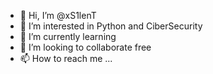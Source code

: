 - 👋 Hi, I’m @xS1lenT
- 👀 I’m interested in Python and CiberSecurity
- 🌱 I’m currently learning
- 💞️ I’m looking to collaborate free
- 📫 How to reach me ...

<!---
xS1lenT/xS1lenT is a ✨ special ✨ repository because its `README.md` (this file) appears on your GitHub profile.
You can click the Preview link to take a look at your changes.
--->
